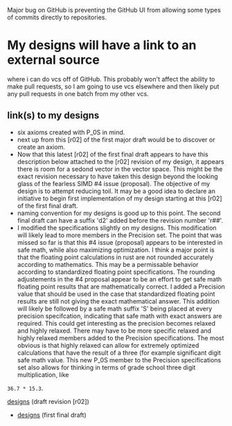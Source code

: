 Major bug on GitHub is preventing the GitHub UI from allowing some types of commits directly to repositories.
# My designs will have a link to an external source
where i can do vcs off of GitHub. This probably won't affect the ability to make pull requests,
so I am going to use vcs elsewhere and then likely put any pull requests in one batch from my other vcs.
## link(s) to my designs 
* six axioms created with P_0S in mind.
* next up from this [r02] of the first major draft would be to discover or create an axiom.
* Now that this latest [r02] of the first final draft appears to have this description below attached to the [r02] revision of my design, it appears there is room for a sedond vector in the vector space. This might be the exact revision necessary to have taken this design beyond the looking glass of the fearless SIMD #4 issue (proposal). The objective of my design is to attempt reducing toil. It may be a good idea to declare an initiative to begin first implementation of my design starting at this [r02] of the first final draft.
* naming convention for my designs is good up to this point. The second final draft can have a suffix 'd2' added before the revision number 'r##'.
* I modified the specifications slightly on my designs. This modification will likely lead to more members in the Precision set. The point that was missed so far is that this #4 issue (proposal) appears to be interested in safe math, while also maximizing optimization. I think a major point is that the floating point calculations in rust are not rounded accurately according to mathematics. This may be a permissable behavior according to standardized floating point specifications. The rounding adjustements in the #4 proposal appear to be an effort to get safe math floating point results that are mathematically correct. I added a Precision value that should be used in the case that standardized floating point results are still not giving the exact mathematical answer. This addition will likely be followed by a safe math suffix 'S' being placed at every precision specifcation, indicating that safe math with exact answers are required. This could get interesting as the precision becomes relaxed and highly relaxed. There may have to be more specific relaxed and highly relaxed members added to the Precision specifications. The most obvious is that highly relaxed can allow for extremely optimized calculations that have the result of a three (for example significant digit safe math value. This new P_0S member to the Precision specifications set also allows for thinking in terms of grade school three digit multiplication, like 

`36.7 * 15.3`.

[designs](https://drive.google.com/file/d/1snBYw8Pq-u_TY1w4keyFxD6Yx-L2-tNa/view) (draft revision [r02])
* [designs](https://drive.google.com/file/d/197BB5qRIIvdoGUu9vXULITNleHo6P-eV/view) (first final draft)
